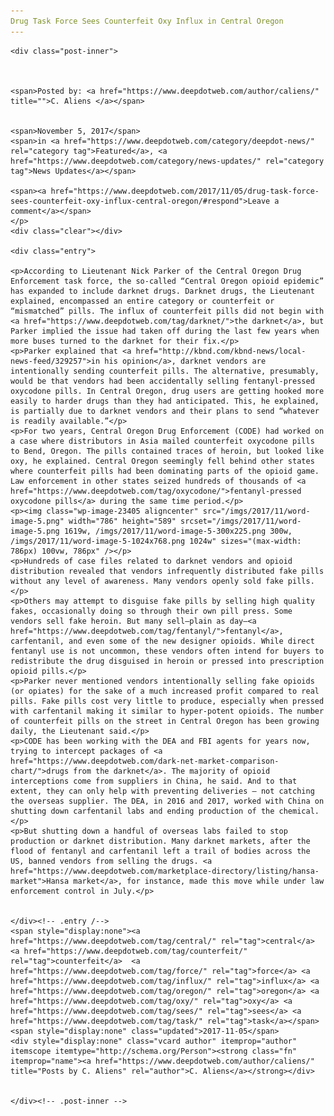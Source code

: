 ```yaml
---
Drug Task Force Sees Counterfeit Oxy Influx in Central Oregon
---
```

<article class="post-listing post-23398 post type-post status-publish format-standard has-post-thumbnail hentry  tag-central tag-counterfeit tag-drug tag-force tag-influx tag-oregon tag-oxy tag-sees tag-task">
    
    <div class="post-inner">
    
    
        
    <span>Posted by: <a href="https://www.deepdotweb.com/author/caliens/" title="">C. Aliens </a></span>
    
    
    <span>November 5, 2017</span>
    <span>in <a href="https://www.deepdotweb.com/category/deepdot-news/" rel="category tag">Featured</a>, <a href="https://www.deepdotweb.com/category/news-updates/" rel="category tag">News Updates</a></span>
    
    <span><a href="https://www.deepdotweb.com/2017/11/05/drug-task-force-sees-counterfeit-oxy-influx-central-oregon/#respond">Leave a comment</a></span>
    </p>
    <div class="clear"></div>
    
    <div class="entry">
    
    <p>According to Lieutenant Nick Parker of the Central Oregon Drug Enforcement task force, the so-called “Central Oregon opioid epidemic” has expanded to include darknet drugs. Darknet drugs, the Lieutenant explained, encompassed an entire category or counterfeit or “mismatched” pills. The influx of counterfeit pills did not begin with <a href="https://www.deepdotweb.com/tag/darknet/">the darknet</a>, but Parker implied the issue had taken off during the last few years when more buses turned to the darknet for their fix.</p>
    <p>Parker explained that <a href="http://kbnd.com/kbnd-news/local-news-feed/329257">in his opinion</a>, darknet vendors are intentionally sending counterfeit pills. The alternative, presumably, would be that vendors had been accidentally selling fentanyl-pressed oxycodone pills. In Central Oregon, drug users are getting hooked more easily to harder drugs than they had anticipated. This, he explained, is partially due to darknet vendors and their plans to send “whatever is readily available.”</p>
    <p>For two years, Central Oregon Drug Enforcement (CODE) had worked on a case where distributors in Asia mailed counterfeit oxycodone pills to Bend, Oregon. The pills contained traces of heroin, but looked like oxy, he explained. Central Oregon seemingly fell behind other states where counterfeit pills had been dominating parts of the opioid game. Law enforcement in other states seized hundreds of thousands of <a href="https://www.deepdotweb.com/tag/oxycodone/">fentanyl-pressed oxycodone pills</a> during the same time period.</p>
    <p><img class="wp-image-23405 aligncenter" src="/imgs/2017/11/word-image-5.png" width="786" height="589" srcset="/imgs/2017/11/word-image-5.png 1619w, /imgs/2017/11/word-image-5-300x225.png 300w, /imgs/2017/11/word-image-5-1024x768.png 1024w" sizes="(max-width: 786px) 100vw, 786px" /></p>
    <p>Hundreds of case files related to darknet vendors and opioid distribution revealed that vendors infrequently distributed fake pills without any level of awareness. Many vendors openly sold fake pills.</p>
    <p>Others may attempt to disguise fake pills by selling high quality fakes, occasionally doing so through their own pill press. Some vendors sell fake heroin. But many sell—plain as day—<a href="https://www.deepdotweb.com/tag/fentanyl/">fentanyl</a>, carfentanil, and even some of the new designer opioids. While direct fentanyl use is not uncommon, these vendors often intend for buyers to redistribute the drug disguised in heroin or pressed into prescription opioid pills.</p>
    <p>Parker never mentioned vendors intentionally selling fake opioids (or opiates) for the sake of a much increased profit compared to real pills. Fake pills cost very little to produce, especially when pressed with carfentanil making it similar to hyper-potent opioids. The number of counterfeit pills on the street in Central Oregon has been growing daily, the Lieutenant said.</p>
    <p>CODE has been working with the DEA and FBI agents for years now, trying to intercept packages of <a href="https://www.deepdotweb.com/dark-net-market-comparison-chart/">drugs from the darknet</a>. The majority of opioid interceptions come from suppliers in China, he said. And to that extent, they can only help with preventing deliveries – not catching the overseas supplier. The DEA, in 2016 and 2017, worked with China on shutting down carfentanil labs and ending production of the chemical.</p>
    <p>But shutting down a handful of overseas labs failed to stop production or darknet distribution. Many darknet markets, after the flood of fentanyl and carfentanil left a trail of bodies across the US, banned vendors from selling the drugs. <a href="https://www.deepdotweb.com/marketplace-directory/listing/hansa-market">Hansa market</a>, for instance, made this move while under law enforcement control in July.</p>
    
    
    </div><!-- .entry /-->
    <span style="display:none"><a href="https://www.deepdotweb.com/tag/central/" rel="tag">central</a> <a href="https://www.deepdotweb.com/tag/counterfeit/" rel="tag">counterfeit</a>  <a href="https://www.deepdotweb.com/tag/force/" rel="tag">force</a> <a href="https://www.deepdotweb.com/tag/influx/" rel="tag">influx</a> <a href="https://www.deepdotweb.com/tag/oregon/" rel="tag">oregon</a> <a href="https://www.deepdotweb.com/tag/oxy/" rel="tag">oxy</a> <a href="https://www.deepdotweb.com/tag/sees/" rel="tag">sees</a> <a href="https://www.deepdotweb.com/tag/task/" rel="tag">task</a></span>				<span style="display:none" class="updated">2017-11-05</span>
    <div style="display:none" class="vcard author" itemprop="author" itemscope itemtype="http://schema.org/Person"><strong class="fn" itemprop="name"><a href="https://www.deepdotweb.com/author/caliens/" title="Posts by C. Aliens" rel="author">C. Aliens</a></strong></div>
    
    
    </div><!-- .post-inner -->
</article><!-- .post-listing -->

